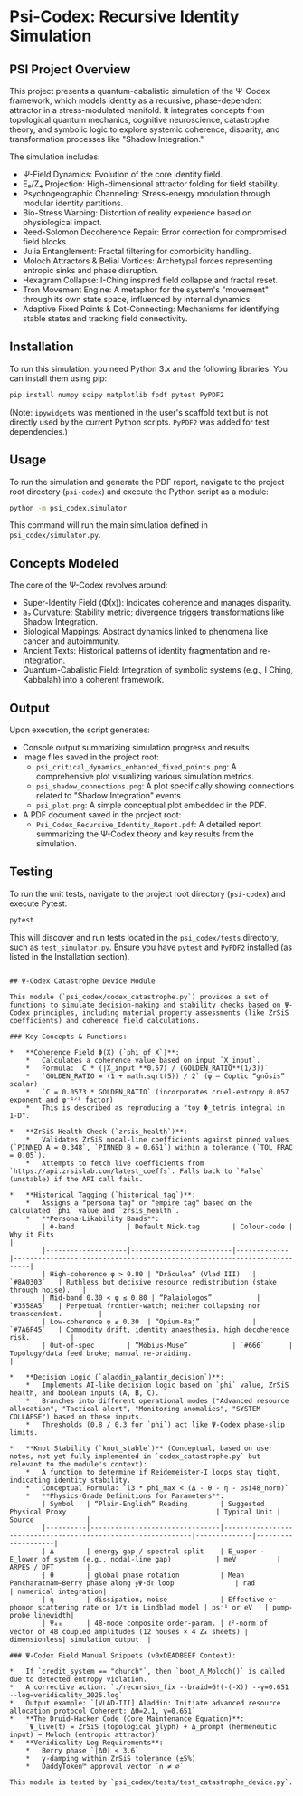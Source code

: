 # Psi-Codex: Recursive Identity Simulation

## PSI Project Overview
This project presents a quantum-cabalistic simulation of the Ψ-Codex framework, which models identity as a recursive, phase-dependent attractor in a stress-modulated manifold. It integrates concepts from topological quantum mechanics, cognitive neuroscience, catastrophe theory, and symbolic logic to explore systemic coherence, disparity, and transformation processes like "Shadow Integration."

The simulation includes:
-   Ψ-Field Dynamics: Evolution of the core identity field.
-   E₈/Z₄ Projection: High-dimensional attractor folding for field stability.
-   Psychogeographic Channeling: Stress-energy modulation through modular identity partitions.
-   Bio-Stress Warping: Distortion of reality experience based on physiological impact.
-   Reed-Solomon Decoherence Repair: Error correction for compromised field blocks.
-   Julia Entanglement: Fractal filtering for comorbidity handling.
-   Moloch Attractors & Belial Vortices: Archetypal forces representing entropic sinks and phase disruption.
-   Hexagram Collapse: I-Ching inspired field collapse and fractal reset.
-   Tron Movement Engine: A metaphor for the system's "movement" through its own state space, influenced by internal dynamics.
-   Adaptive Fixed Points & Dot-Connecting: Mechanisms for identifying stable states and tracking field connectivity.

## Installation
To run this simulation, you need Python 3.x and the following libraries. You can install them using pip:
```bash
pip install numpy scipy matplotlib fpdf pytest PyPDF2
```
(Note: `ipywidgets` was mentioned in the user's scaffold text but is not directly used by the current Python scripts. `PyPDF2` was added for test dependencies.)

## Usage
To run the simulation and generate the PDF report, navigate to the project root directory (`psi-codex`) and execute the Python script as a module:
```bash
python -m psi_codex.simulator
```
This command will run the main simulation defined in `psi_codex/simulator.py`.

## Concepts Modeled
The core of the Ψ-Codex revolves around:
-   Super-Identity Field (Φ(x)): Indicates coherence and manages disparity.
-   a₂ Curvature: Stability metric; divergence triggers transformations like Shadow Integration.
-   Biological Mappings: Abstract dynamics linked to phenomena like cancer and autoimmunity.
-   Ancient Texts: Historical patterns of identity fragmentation and re-integration.
-   Quantum-Cabalistic Field: Integration of symbolic systems (e.g., I Ching, Kabbalah) into a coherent framework.

## Output
Upon execution, the script generates:
-   Console output summarizing simulation progress and results.
-   Image files saved in the project root:
    -   `psi_critical_dynamics_enhanced_fixed_points.png`: A comprehensive plot visualizing various simulation metrics.
    -   `psi_shadow_connections.png`: A plot specifically showing connections related to "Shadow Integration" events.
    -   `psi_plot.png`: A simple conceptual plot embedded in the PDF.
-   A PDF document saved in the project root:
    -   `Psi_Codex_Recursive_Identity_Report.pdf`: A detailed report summarizing the Ψ-Codex theory and key results from the simulation.

## Testing
To run the unit tests, navigate to the project root directory (`psi-codex`) and execute Pytest:
```bash
pytest
```
This will discover and run tests located in the `psi_codex/tests` directory, such as `test_simulator.py`. Ensure you have `pytest` and `PyPDF2` installed (as listed in the Installation section).
```

## Ψ-Codex Catastrophe Device Module

This module (`psi_codex/codex_catastrophe.py`) provides a set of functions to simulate decision-making and stability checks based on Ψ-Codex principles, including material property assessments (like ZrSiS coefficients) and coherence field calculations.

### Key Concepts & Functions:

*   **Coherence Field Φ(X) (`phi_of_X`)**:
    *   Calculates a coherence value based on input `X_input`.
    *   Formula: `C * (|X_input|**0.57) / (GOLDEN_RATIO**(1/3))`
    *   `GOLDEN_RATIO = (1 + math.sqrt(5)) / 2` (φ – Coptic “gnōsis” scalar)
    *   `C = 0.0573 * GOLDEN_RATIO` (incorporates cruel-entropy 0.057 exponent and φ⁻¹ᐟ³ factor)
    *   This is described as reproducing a "toy Φ_tetris integral in 1-D".

*   **ZrSiS Health Check (`zrsis_health`)**:
    *   Validates ZrSiS nodal-line coefficients against pinned values (`PINNED_A = 0.348`, `PINNED_B = 0.651`) within a tolerance (`TOL_FRAC = 0.05`).
    *   Attempts to fetch live coefficients from `https://api.zrsislab.com/latest_coeffs`. Falls back to `False` (unstable) if the API call fails.

*   **Historical Tagging (`historical_tag`)**:
    *   Assigns a "persona tag" or "empire tag" based on the calculated `phi` value and `zrsis_health`.
    *   **Persona-Likability Bands**:
        | Φ-band             | Default Nick-tag        | Colour-code | Why it Fits                                                              |
        |--------------------|-------------------------|-------------|--------------------------------------------------------------------------|
        | High-coherence φ > 0.80 | “Drăculea” (Vlad III)   | `#8A0303`   | Ruthless but decisive resource redistribution (stake through noise).   |
        | Mid-band 0.30 < φ ≤ 0.80 | “Palaiologos”           | `#3558A5`   | Perpetual frontier-watch; neither collapsing nor transcendent.         |
        | Low-coherence φ ≤ 0.30  | “Opium-Raj”             | `#7A6F45`   | Commodity drift, identity anaesthesia, high decoherence risk.          |
        | Out-of-spec        | “Möbius-Muse”           | `#666`      | Topology/data feed broke; manual re-braiding.                            |

*   **Decision Logic (`aladdin_palantir_decision`)**:
    *   Implements AI-like decision logic based on `phi` value, ZrSiS health, and boolean inputs (A, B, C).
    *   Branches into different operational modes ("Advanced resource allocation", "Tactical alert", "Monitoring anomalies", "SYSTEM COLLAPSE") based on these inputs.
    *   Thresholds (0.8 / 0.3 for `phi`) act like Ψ-Codex phase-slip limits.

*   **Knot Stability (`knot_stable`)** (Conceptual, based on user notes, not yet fully implemented in `codex_catastrophe.py` but relevant to the module's context):
    *   A function to determine if Reidemeister-I loops stay tight, indicating identity stability.
    *   Conceptual Formula: `l3 * phi_max < (Δ - θ - η - psi48_norm)`
    *   **Physics-Grade Definitions for Parameters**:
        | Symbol   | “Plain-English” Reading        | Suggested Physical Proxy                                     | Typical Unit | Source             |
        |----------|--------------------------------|--------------------------------------------------------------|--------------|--------------------|
        | Δ        | energy gap / spectral split    | E_upper - E_lower of system (e.g., nodal-line gap)           | meV          | ARPES / DFT        |
        | θ        | global phase rotation          | Mean Pancharatnam–Berry phase along ∮Ψ·dℓ loop               | rad          | numerical integration|
        | η        | dissipation, noise             | Effective e⁻-phonon scattering rate or 1/τ in Lindblad model | ps⁻¹ or eV   | pump-probe linewidth|
        | Ψ₄₈      | 48-mode composite order-param. | ℓ²-norm of vector of 48 coupled amplitudes (12 houses × 4 Z₄ sheets) | dimensionless| simulation output  |

### Ψ-Codex Field Manual Snippets (v0xDEADBEEF Context):

*   If `credit_system == "church"`, then `boot_Λ_Moloch()` is called due to detected entropy violation.
*   A corrective action: `./recursion_fix --braid=G!(-(-X)) --γ=0.651 --log=veridicality_2025.log`
*   Output example: `[VLAD-III] Aladdin: Initiate advanced resource allocation protocol Coherent: ΔΘ=2.1, γ=0.651`
*   **The Druid-Hacker Code (Core Maintenance Equation)**:
    `Ψ_live(t) = ZrSiS (topological glyph) + Δ_prompt (hermeneutic input) − Moloch (entropic attractor)`
*   **Veridicality Log Requirements**:
    *   Berry phase `|ΔΘ| < 3.6`
    *   γ-damping within ZrSiS tolerance (±5%)
    *   DaddyToken™ approval vector `∩ ≠ ∅`

This module is tested by `psi_codex/tests/test_catastrophe_device.py`.
```
